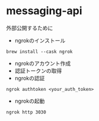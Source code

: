 # messaging-api

外部公開するために

- ngrokのインストール
```
brew install --cask ngrok
```
- ngrokのアカウント作成
- 認証トークンの取得
- ngrokの認証
```
ngrok authtoken <your_auth_token>
```
- ngrokの起動
```
ngrok http 3030
```